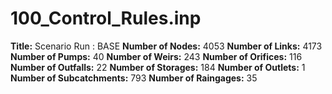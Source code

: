 # 100_Control_Rules.inp
**Title:** Scenario Run :  BASE
**Number of Nodes:** 4053
**Number of Links:** 4173
**Number of Pumps:** 40
**Number of Weirs:** 243
**Number of Orifices:** 116
**Number of Outfalls:** 22
**Number of Storages:** 184
**Number of Outlets:** 1
**Number of Subcatchments:** 793
**Number of Raingages:** 35

